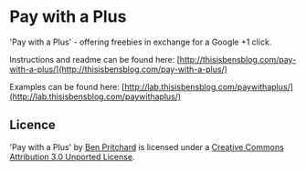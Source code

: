 # Pay with a Plus

'Pay with a Plus' - offering freebies in exchange for a Google +1 click.

Instructions and readme can be found here: [http://thisisbensblog.com/pay-with-a-plus/](http://thisisbensblog.com/pay-with-a-plus/)

Examples can be found here: [http://lab.thisisbensblog.com/paywithaplus/](http://lab.thisisbensblog.com/paywithaplus/)

## Licence

'Pay with a Plus' by [Ben Pritchard](http://www.iamben.co.uk) is licensed under a [Creative Commons Attribution 3.0 Unported License](http://creativecommons.org/licenses/by/3.0/).


